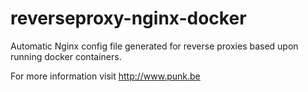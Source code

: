 reverseproxy-nginx-docker
=========================

Automatic Nginx config file generated for reverse proxies based upon running docker containers.

For more information visit http://www.punk.be
